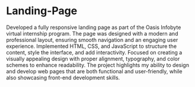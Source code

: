 # Landing-Page

Developed a fully responsive landing page as part of the Oasis Infobyte virtual internship program. The page was designed with a modern and professional layout, ensuring smooth navigation and an engaging user experience. Implemented HTML, CSS, and JavaScript to structure the content, style the interface, and add interactivity. Focused on creating a visually appealing design with proper alignment, typography, and color schemes to enhance readability. The project highlights my ability to design and develop web pages that are both functional and user-friendly, while also showcasing front-end development skills.
